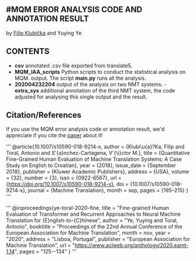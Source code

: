 #MQM ERROR ANALYSIS CODE AND ANNOTATION RESULT
-----
by [Filip Klubička](https://github.com/GreenParachute/mqm-eng-cro) and Yuying Ye



CONTENTS
------
- **csv** annotated .csv file exported from translate5.
- **MQM_IAA_scripts** Python scripts to conduct the statistical analysis on MQM. output. The script **main.py** runs all the analysis.
- **202004232204** output of the analysis on two NMT systems.
-**extra_sys** additional annotation of the third NMT system, the code adjusted for analysing this single output and the result.

Citation/References
-----
If you use the MQM error analysis code or annotation result, we'd appreciate if you cite the [paper](https://arxiv.org/abs/2006.08297) about it!

'''
@article{10.1007/s10590-018-9214-x,
author = {Klubi\u{a}?Ka, Filip and Toral, Antonio and S\'{a}nchez-Cartagena, V\'{\i}ctor M.},
title = {Quantitative Fine-Grained Human Evaluation of Machine Translation Systems: A Case Study on English to Croatian},
year = {2018},
issue_date = {September 2018},
publisher = {Kluwer Academic Publishers},
address = {USA},
volume = {32},
number = {3},
issn = {0922-6567},
url = {https://doi.org/10.1007/s10590-018-9214-x},
doi = {10.1007/s10590-018-9214-x},
journal = {Machine Translation},
month = sep,
pages = {195–215}
}
'''

'''
@inproceedings{ye-toral-2020-fine,
    title = "Fine-grained Human Evaluation of Transformer and Recurrent Approaches to Neural Machine Translation for {E}nglish-to-{C}hinese",
    author = "Ye, Yuying  and
      Toral, Antonio",
    booktitle = "Proceedings of the 22nd Annual Conference of the European Association for Machine Translation",
    month = nov,
    year = "2020",
    address = "Lisboa, Portugal",
    publisher = "European Association for Machine Translation",
    url = "https://www.aclweb.org/anthology/2020.eamt-1.14",
    pages = "125--134"
}
'''